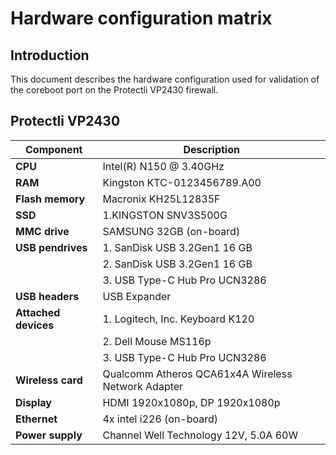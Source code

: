 # Hardware configuration matrix

## Introduction

This document describes the hardware configuration used for validation of the
coreboot port on the Protectli VP2430 firewall.

## Protectli VP2430

| Component              | Description                                              |
|------------------------|----------------------------------------------------------|
| **CPU**                | Intel(R) N150 @ 3.40GHz                                  |
| **RAM**                | Kingston KTC-0123456789.A00                              |
| **Flash memory**       | Macronix KH25L12835F                                     |
| **SSD**                | 1.KINGSTON SNV3S500G                                     |
| **MMC drive**          | SAMSUNG 32GB (on-board)                                  |
| **USB pendrives**      | 1. SanDisk USB 3.2Gen1 16 GB                             |
|                        | 2. SanDisk USB 3.2Gen1 16 GB                             |
|                        | 3. USB Type-C Hub Pro UCN3286                            |
| **USB headers**        | USB Expander                                             |
| **Attached devices**   | 1. Logitech, Inc. Keyboard K120                          |
|                        | 2. Dell Mouse MS116p                                     |
|                        | 3. USB Type-C Hub Pro UCN3286                            |
| **Wireless card**      | Qualcomm Atheros QCA61x4A Wireless Network Adapter       |
| **Display**            | HDMI 1920x1080p, DP 1920x1080p                           |
| **Ethernet**           | 4x intel i226 (on-board)                                 |
| **Power supply**       | Channel Well Technology 12V, 5.0A 60W                    |
